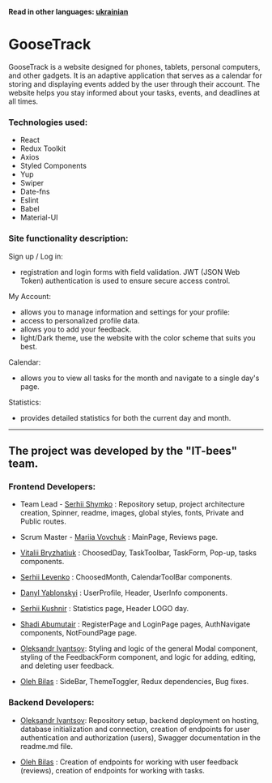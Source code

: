 **Read in other languages: [ukrainian](README.md)**

# GooseTrack

GooseTrack is a website designed for phones, tablets, personal computers, and
other gadgets. It is an adaptive application that serves as a calendar for
storing and displaying events added by the user through their account. The
website helps you stay informed about your tasks, events, and deadlines at all
times.

### Technologies used:

- React
- Redux Toolkit
- Axios
- Styled Components
- Yup
- Swiper
- Date-fns
- Eslint
- Babel
- Material-UI

### Site functionality description:

Sign up / Log in:

- registration and login forms with field validation. JWT (JSON Web Token)
  authentication is used to ensure secure access control.

My Account:

- allows you to manage information and settings for your profile:
- access to personalized profile data.
- allows you to add your feedback.
- light/Dark theme, use the website with the color scheme that suits you best.

Calendar:

- allows you to view all tasks for the month and navigate to a single day's
  page.

Statistics:

- provides detailed statistics for both the current day and month.

---

## The project was developed by the "IT-bees" team.

### Frontend Developers:

- Team Lead - <a href="https://github.com/SerhiiShymko">Serhii Shymko</a> :
  Repository setup, project architecture creation, Spinner, readme, images,
  global styles, fonts, Private and Public routes.

- Scrum Master - <a href="https://github.com/Mari4ka62">Mariia Vovchuk</a> :
  MainPage, Reviews page.

- <a href="https://github.com/VitaliiMaC9m6uk">Vitalii Bryzhatiuk</a> :
  ChoosedDay, TaskToolbar, TaskForm, Pop-up, tasks components.

- <a href="https://github.com/Jigsaw28">Serhii Levenko</a> : ChoosedMonth,
  CalendarToolBar components.

- <a href="https://github.com/danya-yablonskiy">Danyl Yablonskyi</a> :
  UserProfile, Header, UserInfo components.

- <a href="https://github.com/Sergiy5">Serhii Kushnir</a> : Statistics page,
  Header LOGO day.

- <a href="https://github.com/Shadioso">Shadi Abumutair</a> : RegisterPage and
  LoginPage pages, AuthNavigate components, NotFoundPage page.

- <a href="https://github.com/AleksandrIvantsov">Oleksandr Ivantsov</a>: Styling
  and logic of the general Modal component, styling of the FeedbackForm
  component, and logic for adding, editing, and deleting user feedback.

- <a href="https://github.com/OlegBilas">Oleh Bilas</a> : SideBar, ThemeToggler,
  Redux dependencies, Bug fixes.

### Backend Developers:

- <a href="https://github.com/AleksandrIvantsov">Oleksandr Ivantsov</a>:
  Repository setup, backend deployment on hosting, database initialization and
  connection, creation of endpoints for user authentication and authorization
  (users), Swagger documentation in the readme.md file.

- <a href="https://github.com/OlegBilas">Oleh Bilas</a> : Creation of endpoints
  for working with user feedback (reviews), creation of endpoints for working
  with tasks.
